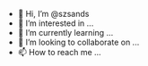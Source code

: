 - 👋 Hi, I’m @szsands
- 👀 I’m interested in ...
- 🌱 I’m currently learning ...
- 💞️ I’m looking to collaborate on ...
- 📫 How to reach me ...

<!---
szsands/szsands is a ✨ special ✨ repository because its `README.md` (this file) appears on your GitHub profile.
You can click the Preview link to take a look at your changes.
--->
